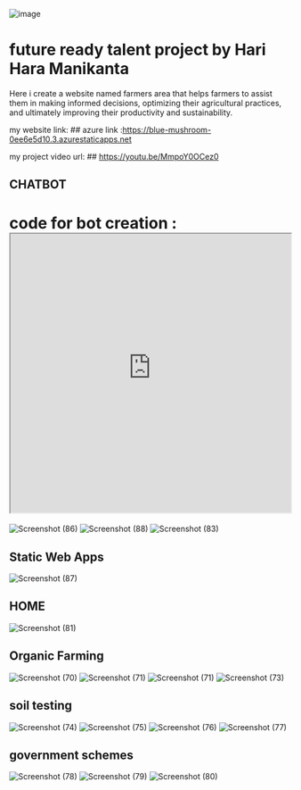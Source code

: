 ![image](https://github.com/20A31A0557/farmers-area/assets/109963373/b5edda02-d301-4af4-a1b8-f2221cc56835)
# future ready talent project by Hari Hara Manikanta

Here i create a website named farmers area that helps farmers to assist them in making informed decisions, optimizing their agricultural practices, and ultimately improving their productivity and sustainability.

my website link: ## azure link :https://blue-mushroom-0ee6e5d10.3.azurestaticapps.net

my project video url: ## https://youtu.be/MmpoY0OCez0

## CHATBOT
# code for bot creation : <iframe src='https://webchat.botframework.com/embed/healthbot-nc6didf?s=TbzjNSbc1JA.5Tv2OOc2ksvlNyrLVzWX_nOiSNPb388OoZRnqAx_nbU' style='min-width: 400px; width: 100%; min-height: 500px;'></iframe>
![Screenshot (86)](https://github.com/20A31A0557/farmers-area/assets/109963373/87eb39bd-15d6-4a00-b9a6-8dd936d7a717)
![Screenshot (88)](https://github.com/20A31A0557/farmers-area/assets/109963373/93ad5cfa-f58d-4615-8c3b-1a9c6589e037)
![Screenshot (83)](https://github.com/20A31A0557/farmers-area/assets/109963373/867a4dca-98bf-47a6-a0a9-b5414d7b40ff)


## Static Web Apps
![Screenshot (87)](https://github.com/20A31A0557/farmers-area/assets/109963373/0657eb1c-0fdb-4e78-abf7-56ecaa1fec90)



## HOME
![Screenshot (81)](https://github.com/20A31A0557/farmers-area/assets/109963373/28de7edf-44e6-41ea-a2b8-7dd658fa457e)

## Organic Farming
![Screenshot (70)](https://github.com/20A31A0557/farmers-area/assets/109963373/7923d647-88f0-4cf9-9db4-abdf1461df26)
![Screenshot (71)](https://github.com/20A31A0557/farmers-area/assets/109963373/2b87e01c-3496-4788-a0bd-f5eb03309390)
![Screenshot (71)](https://github.com/20A31A0557/farmers-area/assets/109963373/6cdc89c2-f234-4714-b481-bf8fb915cfae)
![Screenshot (73)](https://github.com/20A31A0557/farmers-area/assets/109963373/ab459363-3003-42ed-9f29-afe330fd663a)
## soil testing
![Screenshot (74)](https://github.com/20A31A0557/farmers-area/assets/109963373/29ed8949-a385-424f-ae0c-124a72fada85)
![Screenshot (75)](https://github.com/20A31A0557/farmers-area/assets/109963373/0ddfc586-9213-496e-805c-c2985af22c0d)
![Screenshot (76)](https://github.com/20A31A0557/farmers-area/assets/109963373/4dfc4053-941f-43e3-aca7-fce480167d78)
![Screenshot (77)](https://github.com/20A31A0557/farmers-area/assets/109963373/93ec40ee-c05d-4e3a-9ca3-016f1edf8b6e)
## government schemes
![Screenshot (78)](https://github.com/20A31A0557/farmers-area/assets/109963373/fc330dbc-bd01-4ee9-bd5d-d58543528883)
![Screenshot (79)](https://github.com/20A31A0557/farmers-area/assets/109963373/cf4fe32e-f19f-41ba-9452-206c40e7e1c0)
![Screenshot (80)](https://github.com/20A31A0557/farmers-area/assets/109963373/31d69104-05d8-4de7-b9ef-0ee24f222fb6)

